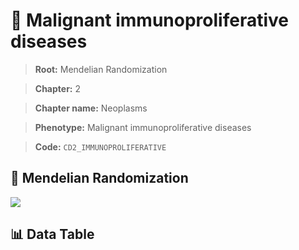 # 🧪 Malignant immunoproliferative diseases

> **Root:** Mendelian Randomization

> **Chapter:** 2  

> **Chapter name:** Neoplasms

> **Phenotype:** Malignant immunoproliferative diseases  

> **Code:** `CD2_IMMUNOPROLIFERATIVE`

## 🧬 Mendelian Randomization  

<img src="/MR/Figures/Forward/CD2_IMMUNOPROLIFERATIVE.png"/>

## 📊 Data Table

<CsvTableMRF src="/MR_Data/Forward/CD2_IMMUNOPROLIFERATIVE.csv"/>
